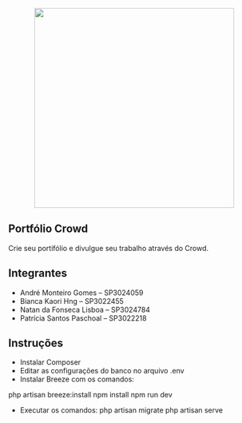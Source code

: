 <p align="center"><a href="https://laravel.com" target="_blank"><img src="https://raw.githubusercontent.com/laravel/art/master/logo-lockup/5%20SVG/2%20CMYK/1%20Full%20Color/laravel-logolockup-cmyk-red.svg" width="400"></a></p>

## Portfólio Crowd

Crie seu portifólio e divulgue seu trabalho através do Crowd.

## Integrantes


- André Monteiro Gomes – SP3024059  	
- Bianca Kaori Hng – SP3022455  
- Natan da Fonseca Lisboa – SP3024784  
- Patrícia Santos Paschoal – SP3022218

## Instruções

- Instalar Composer
- Editar as configurações do banco no arquivo .env
- Instalar Breeze com os comandos: 

php artisan breeze:install
npm install
npm run dev

- Executar os comandos: 
php artisan migrate
php artisan serve 


